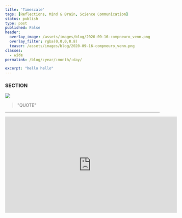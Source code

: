 ```yaml
---
title: 'Timescale'
tags: [Reflections, Mind & Brain, Science Communication]
status: publish
type: post
published: False
header:
  overlay_image: /assets/images/blog/2020-09-16-compneuro_venn.png
  overlay_filter: rgba(0,0,0,0.8)
  teaser: /assets/images/blog/2020-09-16-compneuro_venn.png
classes:
  - wide
permalink: /blog/:year/:month/:day/

excerpt: "hello hello"
---
```



### SECTION


![][IMAGELINK]



> "QUOTE"


---

<iframe width="560" height="315" src="https://www.youtube.com/embed/9FjhTtNDbjw" frameborder="0" allow="autoplay; encrypted-media" allowfullscreen></iframe>


[IMAGELINK]:http://www.
